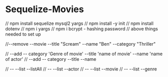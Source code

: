 # Sequelize-Movies

// npm install sequelize mysql2 yargs
// npm install -y init
// npm install dotenv
// npm i yargs
// npm i bcrypt - hashing password
// above things needed to set up

<!-- DELETE -->

//--remove --movie --title "Scream" --name "Ben" --category "Thriller"

<!-- ADD -->

// --add -- category 'Genre of movie' --title 'name of movie' --name 'name of actor'
// --add -- category --title --name

<!-- LIST -->

// -- --list --listAll
// -- --list --actor
// -- --list --movie
// -- --list --genre
